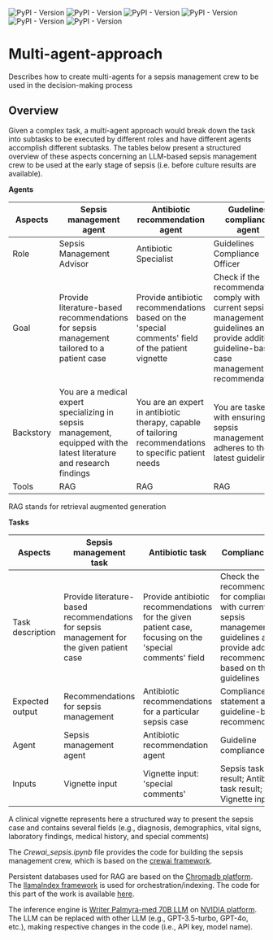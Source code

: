 ![PyPI - Version](https://img.shields.io/badge/Pyhton-v3.11.10-blue)
![PyPI - Version](https://img.shields.io/badge/crewai-v0.86.0-red)
![PyPI - Version](https://img.shields.io/badge/chromadb-v0.5.23-brown)
![PyPI - Version](https://img.shields.io/badge/llama%20index-v0.12.5-blue)
![PyPI - Version](https://img.shields.io/badge/Writer_Palmyra_med_llm-70b-blue)
![PyPI - Version](https://img.shields.io/badge/NVIDIA_platform-green)

# Multi-agent-approach
Describes how to create multi-agents for a sepsis management crew to be used in the decision-making process 
## Overview
Given a complex task, a multi-agent approach would break down the task into subtasks to be executed by different roles 
and have different agents accomplish different subtasks. The tables below present a structured overview of these aspects concerning
an LLM-based sepsis management crew to be used at the early stage of sepsis (i.e. before culture results are available).

**Agents**

Aspects|Sepsis management agent|Antibiotic recommendation agent|Gudelines compliance agent
----- |-----|-----|-----
Role|Sepsis Management Advisor|Antibiotic Specialist|Guidelines Compliance Officer
Goal|Provide literature-based recommendations for sepsis management tailored to a patient case|Provide antibiotic recommendations based on the 'special comments' field of the patient vignette|Check if the recommendations comply with current sepsis management guidelines and provide additional guideline-based case management recommendations
Backstory|You are a medical expert specializing in sepsis management, equipped with the latest literature and research findings|You are an expert in antibiotic therapy, capable of tailoring recommendations to specific patient needs|You are tasked with ensuring that sepsis management adheres to the latest guidelines
Tools|RAG|RAG|RAG

RAG stands for retrieval augmented generation

**Tasks**

Aspects|Sepsis management task|Antibiotic task|Compliance task
-----|-----|-----|-----
Task description|Provide literature-based recommendations for sepsis management for the given patient case|Provide antibiotic recommendations for the given patient case, focusing on the 'special comments' field|Check the recommendations for compliance with current sepsis management guidelines and provide additional recommendations based on the guidelines
Expected output|Recommendations for sepsis management|Antibiotic recommendations for a particular sepsis case|Compliance statement and guideline-based recommendations
Agent|Sepsis management agent|Antibiotic recommendation agent|Guideline compliance agent
Inputs|Vignette input|Vignette input: 'special comments'|Sepsis task result; Antibiotic task result; Vignette input

A clinical vignette represents here a structured way to present the sepsis case and contains several fields (e.g., diagnosis, demographics, vital signs, laboratory findings, medical history, and special comments)

The *Crewai_sepsis.ipynb* file provides the code for building the sepsis management crew, which is based on the [crewai framework](https://www.crewai.com/).

Persistent databases used for RAG are based on the [Chromadb platform](https://www.trychroma.com/). The [llamaIndex framework](https://docs.llamaindex.ai/en/stable/) is used for orchestration/indexing. 
The code for this part of the work is available [here](https://github.com/viapascurta-tech/Creating_ChromaDBs_sepsis_related/blob/main/Creating_Chroma_DBs_sepsis.ipynb).

The inference engine is [Writer Palmyra-med 70B LLM](https://writer.com/blog/palmyra-med-fin-models/) on [NVIDIA platform](https://build.nvidia.com/explore/discover). 
The LLM can be replaced with other LLM (e.g., GPT-3.5-turbo, GPT-4o, etc.), making respective changes in the code (i.e., API key, model name). 

